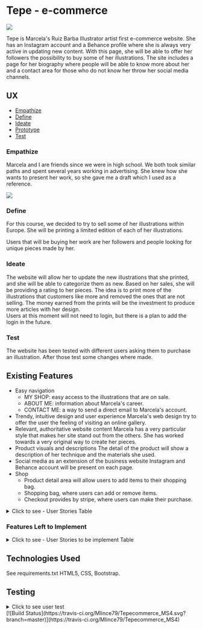 # Tepe - e-commerce

<img src="https://raw.githubusercontent.com/Mlince79/Tepecommerce_MS4/master/site/documentation/static/img/laptop-tablet-phone-pc.jpg" style="margin: 0;">

Tepe is Marcela's Ruiz Barba Illustrator artist first e-commerce website. She has an Instagram account and a Behance profile where she is always very active in updating new content.
With this page, she will be able to offer her followers the possibility to buy some of her illustrations. 
The site includes a page for her biography where people will be able to know more about her and a contact area for those who do not know her throw her social media channels.  

## UX

  * [Empathize](#Empathize)
  * [Define](#Define)
  * [Ideate](#Ideate)
  * [Prototype](#Prototype)
  * [Test](#Test)

### Empathize

Marcela and I are friends since we were in high school. We both took similar paths and spent several years working in advertising. 
She knew how she wants to present her work, so she gave me a draft which I used as a reference. 

<img src="https://raw.githubusercontent.com/Mlince79/Tepecommerce_MS4/master/site/documentation/static/img/draft.jpg" style="margin: 0;">

### Define

For this course, we decided to try to sell some of her illustrations within Europe. She will be printing a limited edition of each of her illustrations.

Users that will be buying her work are her followers and people looking for unique pieces made by her.

### Ideate

The website will allow her to update the new illustrations that she printed, and she will be able to categorize them as new. 
Based on her sales, she will be providing a rating to her pieces. 
The idea is to print more of the illustrations that customers like more and removed the ones that are not selling. 
The money earned from the prints will be the investment to produce more articles with her design.  
Users at this moment will not need to login, but there is a plan to add the login in the future. 

### Test 

The website has been tested with different users asking them to purchase an illustration. After those test some changes where made. 

## Existing Features
* Easy navigation
    - MY SHOP: easy access to the illustrations that are on sale.
    - ABOUT ME: information about Marcela's career. 
    - CONTACT ME: a way to send a direct email to Marcela's account.
* Trendy, intuitive design and user experience
Marcela's web design try to offer the user the feeling of visiting an online gallery. 
* Relevant, authoritative website content
Marcela has a very particular style that makes her site stand out from the others. She has worked towards a very original way to create her pieces. 
* Product visuals and descriptions
The detail of the product will show a description of her technique and the materials she used. 
* Social media as an extension of the business website
Instagram and Behance account will be present on each page.
* Shop
    - Product detail area will allow users to add items to their shopping bag.
    - Shopping bag, where users can add or remove items.
    - Checkout provides by stripe, where users can make their purchase.

<details>
    <summary>Click to see - User Stories Table</summary>

&nbsp;

User story ID | As a | Want to be able to... | So that I can...
--------------|---------|------------------------|-----------------
|             ||        **Viewing and Navegation**            ||
1 - | Shopper | View a list of illustrations | Select some to purchase
2 - | Shopper | View individual product details | Identify the price, description, product rating, illustration image
3 - | Shopper | Easily view the total of my purchase at any time | See how much I want to spend
|             || **Purchasing and Checkout** ||
4 - | Shopper | Easily select the quantity of a product when purchasing it. | Ensure I do not accidentally select the wrong product or quantity
5 - | Shopper | View items in my bag to be bought	| Identify the total cost of my articles and all items I will receive
6 - | Shopper | Adjust the number of individual items in my bag | Easily make changes to my purchase before checkout
7 - | Shopper | Easily enter my payment information | Check out quickly and with no hassles
8 - | Shopper | Feel my personal and payment information is safe and secure | Confidently provide the needed information to make a purchase 
9 - | Shopper | View an order confirmation after checkout | Verify that I haven't created any mistakes
10 - | Shopper | Receive an email confirmation after checking out | Keep the proof of what I've purchased for my records
|             || **Admin and Store Management** ||           |
11 - | Store Owner | Add an illustration | Add new illustrations in my web-shop
12 - | Store Owner | Edit/Update an illustration | Change image, prices and description
13 - | Store Owner | Delete an illustration | Remove illustrations that are sold out
</details>

### Features Left to Implement
<details>
    <summary>Click to see - User Stories to be implement Table</summary>

&nbsp;
User story ID | As a | Want to be able to... | So that I can...
--------------|---------|------------------------|-----------------
|                 || **Registration and User Accounts**	||		       |
1 | Site User | Easily register for an account | Have a personal account and be able to view my profile
2 | Site User | Easily login and logout | Access my personal information 
3 | Site User | Easily recover my password in case i forget it | Recover access to my account
4 | Site User | Receive an email confirmation after registering | Verify that my account registration was successful 
5 | Site User | Have a personalized user profile | View my order history and order confirmations, and save my payment information
</details>

## Technologies Used
See requirements.txt
HTML5, CSS, Bootstrap.

## Testing
<details>
    <summary>Click to see user test</summary>

* Base Html
- Display logo image.
- Display menu and active links after hover and after a click.
Display social media, Instagram and Behance and confirm active hover and working links opening a separate page. 

* Home
- Display home image.

* My Shop
- Display illustrations images. 
- Display button to sort illustrations by Price Low-High, Most Popular and New Illustrations.
- Confirm the functionality of the sort illustrations button.
- Confirm the display overlay is working on each image and showing the complete and correct information.

* My Shop/detail product
- Display image illustration correctly.
- Display all the information about the piece correctly: name, price, size, rating, description.
- Display quantity button and be sure that customers can only allow buying 2 of each image. 
- Confirm that buttons Keep Shopping and Add to the bag are working. 
- Confirm those toast messages appears when adding a new item and when adding more items. 
- Confirm checkout outline border appears after adding the first item in the shopping bag. 
- Confirm checkout button is displayed and working correctly and showing the correct amount. 

* Bag
- Shopping bag will display all the illustrations added to the bag. 
- Show: title, size, price quantity and subtotal of each image. 
- Show the correct total order amount to be pay, delivery cost and total, including delivery cost.
- Keep shopping and secure checkout button working. 

* Checkout
- Checkout form displays correctly.
- Order summary shows the total amount of items. 
- Item includes name, size, quantity and subtotal: order total, delivery and total, including delivery cost. 
- The form has all the required fields. And show with a (*) the ones mandatory.
- Details: Full name and Email Address.
- Delivery: Phone number, Street Address 1 and 2, Town or City, Country, State or Locality Postal Code
- Country - Display all the nations. 
- Payment 
- Complete the order and adjust the bag button shows correctly and are working. 
- The message that shows the amount of money that will be a charge is displayed correctly and in red. 

* Checkout success
- Order information is displayed. 
- A notification that an email has been sent is shown as well. 
- Toast message is displayed.
- Link to go-to products is displayed and working. 

* About 
- Display Marcelas illustration image.
- Display text.

* Contact 
- Display illustration image.
- Display form to contact. 
- Verification fields are active.
- Submit button working. 

***For the owner of the website***
- Will have access to products/add/ 
- Available login. A toast message will be shown after a successful login. 
- Access direct to Product Management, where the owner will be able to add new products by filling out the form. 
- Buttons of Cancel, Add Product, Sign Out will be active. 
- Cancel = Will redirect owner to the products section.
- Add Product = Will add a new product. 
- Sign Out = Owner will be able to logout. 
- Products section. The owner will be able to see her account active. On click, a dropdown will be displayed to have access to Product Management and logout. 
- The owner can edit or delete illustrations in the products detail page. 
- Sign out page, the owner will be able to logout or to go back to product management. After signing out, the owner will get a toast message and redirect to the homepage. 


</details>
[![Build Status](https://travis-ci.org/Mlince79/Tepecommerce_MS4.svg?branch=master)](https://travis-ci.org/Mlince79/Tepecommerce_MS4)





